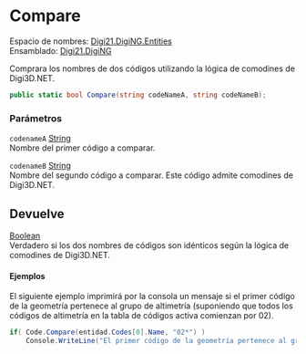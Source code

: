 # Compare

Espacio de nombres: [Digi21.DigiNG.Entities](/digi3d-net/programacion/.net/referencia/digi21.diging/digi21.diging.entities/)   
Ensamblado: [Digi21.DigiNG](/digi3d-net/programacion/.net/referencia/digi21.diging.plugin/digi21.diging/)​‌

Comprara los nombres de dos códigos utilizando la lógica de comodines de Digi3D.NET.

```csharp
public static bool Compare(string codeNameA, string codeNameB);‌
```

### Parámetros

`codenameA` [String](https://docs.microsoft.com/en-us/dotnet/api/system.string?view=net-5.0)  
Nombre del primer código a comparar.

`codenameB` [String](https://docs.microsoft.com/en-us/dotnet/api/system.string?view=net-5.0)  
Nombre del segundo código a comparar. Este código admite comodines de Digi3D.NET.

## Devuelve

[Boolean](https://docs.microsoft.com/en-us/dotnet/api/system.boolean?view=net-5.0)  
Verdadero si los dos nombres de códigos son idénticos según la lógica de comodines de Digi3D.NET.

#### Ejemplos

El siguiente ejemplo imprimirá por la consola un mensaje si el primer código de la geometría pertenece al grupo de altimetría \(suponiendo que todos los códigos de altimetría en la tabla de códigos activa comienzan por 02\).

```csharp
if( Code.Compare(entidad.Codes[0].Name, "02*") )
    Console.WriteLine("El primer código de la geometría pertenece al grupo de altimetría");
```

## 



